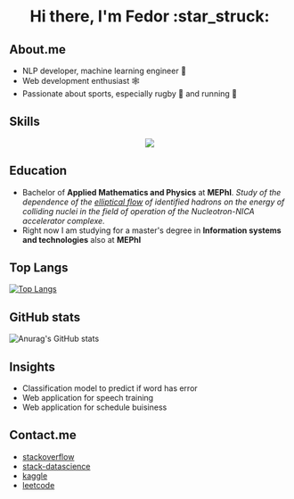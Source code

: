<!-- <h1 align="center">Hi there, I'm <a href="https://daniilshat.ru/" target="_blank">Daniil</a>  -->
<h1 align="center">Hi there, I'm Fedor :star_struck:</a> 

## About.me
- NLP developer, machine learning engineer :robot:
- Web development enthusiast :spider_web:
- Passionate about sports, especially rugby :rugby_football: and running :runner: 

## Skills
<p align="center">
    <img src="https://skillicons.dev/icons?i=python,golang,docker,kubernetes,git,aws,cpp,grafana&perline=4" />
</p>

## Education
- Bachelor of **Applied Mathematics and Physics** at **MEPhI**. _Study of the dependence of the [elliptical flow](https://github.com/fkurushin/Flow) of identified hadrons on the energy of colliding nuclei in the field of operation of the Nucleotron-NICA accelerator complexe._
- Right now I am studying for a master's degree in **Information systems and technologies** also at **MEPhI**


## Top Langs
[![Top Langs](https://github-readme-stats.vercel.app/api/top-langs/?username=fkurushin)](https://github.com/anuraghazra/github-readme-stats)

## GitHub stats
![Anurag's GitHub stats](https://github-readme-stats.vercel.app/api?username=fkurushin&show_icons=true&theme=transparent)


## Insights
- Classification model to predict if word has error
- Web application for speech training
- Web application for schedule buisiness

## Contact.me
- [stackoverflow](https://stackoverflow.com/users/15842779/fedor)
- [stack-datascience](https://datascience.stackexchange.com/users/151011/Фёдор-Курушин)
- [kaggle](https://www.kaggle.com/fedorkurushin)
- [leetcode](https://leetcode.com/fkurushin/)
